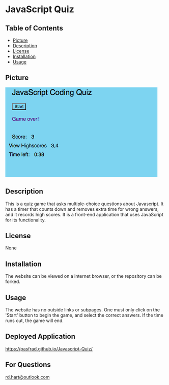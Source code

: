 # JavaScript Quiz

## Table of Contents

- [Picture](#picture)
- [Description](#description)
- [License](#license)
- [Installation](#installation)
- [Usage](#usage)

## Picture
![picture of quiz game](./JSGame.png)

## Description
This is a quiz game that asks multiple-choice questions about Javascript. It has a timer that counts down and removes extra time for wrong answers, and it records high scores. It is a front-end application that uses JavaScript for its functionality.

## License
None

## Installation
The website can be viewed on a internet browser, or the repository can be forked.

## Usage
The website has no outside links or subpages. One must only click on the 'Start' button to begin the game, and select the correct answers. If the time runs out, the game will end.

## Deployed Application
https://pasfrad.github.io/Javascript-Quiz/

## For Questions
rd.hart@outlook.com